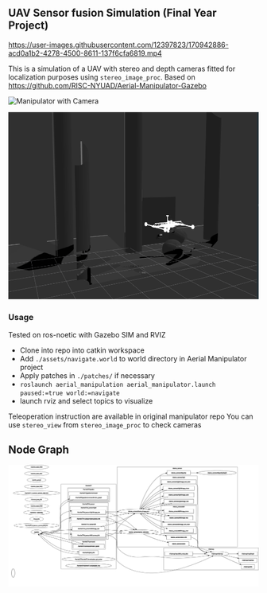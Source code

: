 ## UAV Sensor fusion Simulation (Final Year Project)



https://user-images.githubusercontent.com/12397823/170942886-acd0a1b2-4278-4500-8611-137f6cfa6819.mp4



This   is  a   simulation  of   a  UAV   with  stereo   and  depth   cameras
fitted  for  localization  purposes   using  `stereo_image_proc`.  Based  on
<https://github.com/RISC-NYUAD/Aerial-Manipulator-Gazebo>

![Manipulator with Camera](./captures/Screenshot_20220525_144958.png "Manipulator with
Camera")

![Depth Cloud in RVIZ](./captures/DEPTHCLOUD.png "Depth cloud in RVIZ")

### Usage

Tested on ros-noetic with Gazebo SIM and RVIZ

- Clone into repo into catkin workspace
- Add `./assets/navigate.world` to world directory in Aerial Manipulator project
- Apply patches in `./patches/` if necessary
- `roslaunch aerial_manipulation aerial_manipulator.launch paused:=true world:=navigate`
- launch rviz and select topics to visualize

Teleoperation instruction are available in original manipulator repo
You can use `stereo_view` from `stereo_image_proc` to check cameras

## Node Graph

![Node Graph](./captures/Node-Graph8.png "Node Graph")
